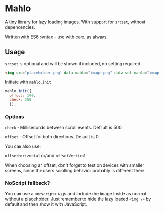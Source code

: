 # Mahlo
A tiny library for lazy loading images. With support for `srcset`, without dependencies.

Written with ES6 syntax - use with care, as always.

## Usage
`srcset` is optional and will be shown if included, no setting required.
```html
<img src="placeholder.png" data-mahlo="image.png" data-set-mahlo="image.png 1x, image@2x.png 2x" />
```

Initiate with `mahlo.init`
```javascript
mahlo.init({
  offset: 100,
  check: 250
  });
```

### Options
`check` - Milliseconds between scroll events. Default is 500.

`offset` - Offset for both directions. Default is 0.

You can also use:

`offsetHorizontal` or/and `offsetVertical`

When choosing an offset, don't forget to test on devices with smaller screens, since the users scrolling behavior probably is different there.

### NoScript fallback?
You can use a `<noscript>` tags and include the image inside as normal without a placeholder. Just remember to hide the lazy loaded `<img />` by default and then show it with JavaScript.
